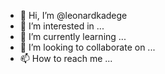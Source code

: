 - 👋 Hi, I’m @leonardkadege
- 👀 I’m interested in ...
- 🌱 I’m currently learning ...
- 💞️ I’m looking to collaborate on ...
- 📫 How to reach me ...

<!---
leonardkadege/leonardkadege is a ✨ special ✨ repository because its `README.md` (this file) appears on your GitHub profile.
You can click the Preview link to take a look at your changes.
--->
